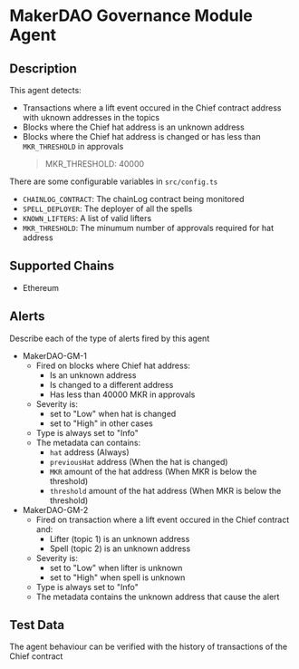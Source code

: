# MakerDAO Governance Module Agent

## Description

This agent detects:

- Transactions where a lift event occured in the Chief contract address with uknown addresses in the topics
- Blocks where the Chief hat address is an unknown address
- Blocks where the Chief hat address is changed or has less than `MKR_THRESHOLD` in approvals
  > MKR_THRESHOLD: 40000

There are some configurable variables in `src/config.ts`

- `CHAINLOG_CONTRACT`: The chainLog contract being monitored
- `SPELL_DEPLOYER`: The deployer of all the spells
- `KNOWN_LIFTERS`: A list of valid lifters
- `MKR_THRESHOLD`: The minumum number of approvals required for hat address

## Supported Chains

- Ethereum

## Alerts

Describe each of the type of alerts fired by this agent

- MakerDAO-GM-1
  - Fired on blocks where Chief hat address:
    - Is an unknown address
    - Is changed to a different address
    - Has less than 40000 MKR in approvals
  - Severity is:
    - set to "Low" when hat is changed
    - set to "High" in other cases
  - Type is always set to "Info"
  - The metadata can contains:
    - `hat` address (Always)
    - `previousHat` address (When the hat is changed)
    - `MKR` amount of the hat address (When MKR is below the threshold)
    - `threshold` amount of the hat address (When MKR is below the threshold)
- MakerDAO-GM-2
  - Fired on transaction where a lift event occured in the Chief contract and:
    - Lifter (topic 1) is an unknown address
    - Spell (topic 2) is an unknown address
  - Severity is:
    - set to "Low" when lifter is unknown
    - set to "High" when spell is unknown
  - Type is always set to "Info"
  - The metadata contains the unknown address that cause the alert

## Test Data

The agent behaviour can be verified with the history of transactions of the Chief contract
